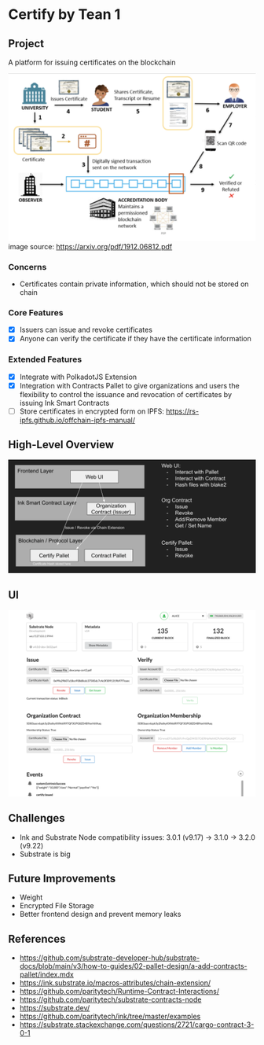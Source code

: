 # Certify by Tean 1

## Project

A platform for issuing certificates on the blockchain

![System Flow](./flow.png)
image source: https://arxiv.org/pdf/1912.06812.pdf

### Concerns

- Certificates contain private information, which should not be stored on chain

### Core Features

- [x] Issuers can issue and revoke certificates
- [x] Anyone can verify the certificate if they have the certificate information

### Extended Features

- [x] Integrate with PolkadotJS Extension
- [x] Integration with Contracts Pallet to give organizations and users the flexibility to control the issuance and revocation of certificates by issuing Ink Smart Contracts
- [ ] Store certificates in encrypted form on IPFS: https://rs-ipfs.github.io/offchain-ipfs-manual/

## High-Level Overview

![High Level Overview](./overview.png)

## UI

![UI](./ui.png)

## Challenges

- Ink and Substrate Node compatibility issues: 3.0.1 (v9.17) -> 3.1.0 -> 3.2.0 (v9.22)
- Substrate is big

## Future Improvements

- Weight
- Encrypted File Storage
- Better frontend design and prevent memory leaks

## References

- https://github.com/substrate-developer-hub/substrate-docs/blob/main/v3/how-to-guides/02-pallet-design/a-add-contracts-pallet/index.mdx
- https://ink.substrate.io/macros-attributes/chain-extension/
- https://github.com/paritytech/Runtime-Contract-Interactions/
- https://github.com/paritytech/substrate-contracts-node
- https://substrate.dev/
- https://github.com/paritytech/ink/tree/master/examples
- https://substrate.stackexchange.com/questions/2721/cargo-contract-3-0-1
